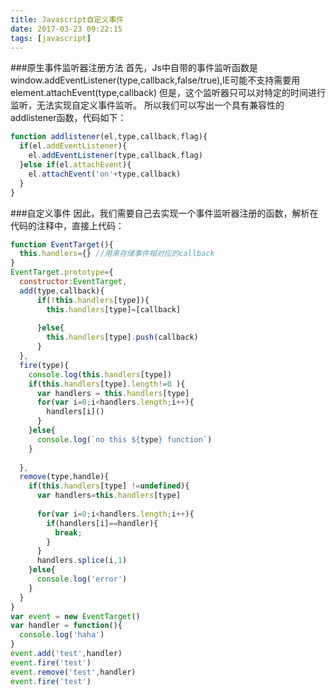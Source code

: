 ```yaml
---
title: Javascript自定义事件
date: 2017-03-23 09:22:15
tags: [javascript]
---
```

###原生事件监听器注册方法
首先，Js中自带的事件监听函数是window.addEventListener(type,callback,false/true),IE可能不支持需要用element.attachEvent(type,callback)
但是，这个监听器只可以对特定的时间进行监听，无法实现自定义事件监听。
所以我们可以写出一个具有兼容性的addlistener函数，代码如下：<!--more-->
```javascript
function addlistener(el,type,callback,flag){
  if(el.addEventListener){
    el.addEventListener(type,callback,flag)
  }else if(el.attachEvent){
    el.attachEvent('on'+type,callback)
  }
}
```
###自定义事件
因此，我们需要自己去实现一个事件监听器注册的函数，解析在代码的注释中，直接上代码：
```javascript
function EventTarget(){
  this.handlers={} //用来存储事件相对应的callback
}
EventTarget.prototype={
  constructor:EventTarget,
  add(type,callback){
      if(!this.handlers[type]){
        this.handlers[type]=[callback]
        
      }else{
        this.handlers[type].push(callback)
      }
  },
  fire(type){
    console.log(this.handlers[type])
    if(this.handlers[type].length!=0 ){
      var handlers = this.handlers[type]
      for(var i=0;i<handlers.length;i++){
        handlers[i]()
      }
    }else{
      console.log(`no this ${type} function`)
    }
    
  },
  remove(type,handle){
    if(this.handlers[type] !=undefined){
      var handlers=this.handlers[type]
      
      for(var i=0;i<handlers.length;i++){
        if(handlers[i]==handler){
          break;
        }
      }
      handlers.splice(i,1)
    }else{
      console.log('error')
    }
  }
}
var event = new EventTarget()
var handler = function(){
  console.log('haha')
}
event.add('test',handler)
event.fire('test')
event.remove('test',handler)
event.fire('test')
```
